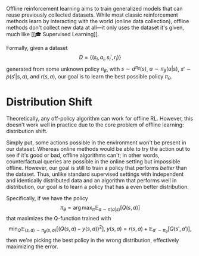 Offline reinforcement learning aims to train generalized models that can reuse previously collected datasets. While most classic reinforcement methods learn by interacting with the world (online data collection), offline methods don't collect new data at all—it only uses the dataset it's given, much like [[🎓 Supervised Learning]].

Formally, given a dataset 
$$
D = \{ (s_i, a_i, s_i', r_i) \}
$$
 generated from some unknown policy $\pi_\beta$, with $s \sim d^{\pi_\beta}(s)$, $a \sim \pi_\beta(a \vert s)$, $s' \sim p(s' \vert s, a)$, and $r(s, a)$, our goal is to learn the best possible policy $\pi_\theta$.

# Distribution Shift
Theoretically, any off-policy algorithm can work for offline RL. However, this doesn't work well in practice due to the core problem of offline learning: distribution shift.

Simply put, some actions possible in the environment won't be present in our dataset. Whereas online methods would be able to try the action out to see if it's good or bad, offline algorithms can't; in other words, counterfactual queries are possible in the online setting but impossible offline. However, our goal is still to train a policy that performs *better* than the dataset. Thus, unlike standard supervised settings with independent and identically distributed data and an algorithm that performs well in distribution, our goal is to learn a policy that has a even better distribution.

Specifically, if we have the policy 
$$
\pi_\theta = \arg\max_{\pi} \mathbb{E}_{a \sim \pi(a \vert s)}[Q(s, a)]
$$
 that maximizes the Q-function trained with 
$$
\min_Q \mathbb{E}_{(s, a) \sim \pi_\beta(s, a)} [(Q(s, a) - y(s, a))^2],\ y(s, a) = r(s, a) + \mathbb{E}_{a' \sim \pi_\theta}[Q(s', a')],
$$
 then we're picking the best policy in the wrong distribution, effectively maximizing the error.